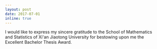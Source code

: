 ```yaml
---
layout: post
date: 2017-07-01
inline: true
---
```

I would like to express my sincere gratitude to the School of Mathematics and Statistics of Xi'an Jiaotong University for bestowing upon me the Excellent Bachelor Thesis Award.

